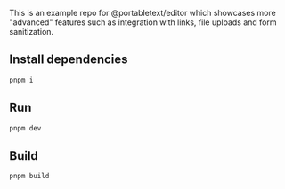 This is an example repo for @portabletext/editor which showcases more "advanced" features such as integration with links, file uploads and form sanitization.

## Install dependencies

```sh
pnpm i
```

## Run

```sh
pnpm dev
```

## Build

```sh
pnpm build
```
